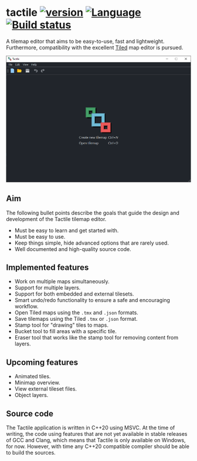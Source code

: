# tactile [![version](https://img.shields.io/badge/version-0.1.0-blue.svg)](https://semver.org) [![Language](https://img.shields.io/badge/C%2B%2B-20-blue.svg)](https://en.wikipedia.org/wiki/C%2B%2B#Standardization) [![Build status](https://ci.appveyor.com/api/projects/status/1dsfluq6ep8yj5lr?svg=true)](https://ci.appveyor.com/project/AlbinJohansson/tactile)

A tilemap editor that aims to be easy-to-use, fast and lightweight. Furthermore, compatibility with
the excellent [Tiled](https://www.mapeditor.org/) map editor is pursued.

![startup_screen](meta/screenshots/tactile_010_start.png "startup")

## Aim

The following bullet points describe the goals that guide the design and development of the Tactile tilemap editor.

* Must be easy to learn and get started with.
* Must be easy to use.
* Keep things simple, hide advanced options that are rarely used.
* Well documented and high-quality source code.

## Implemented features

* Work on multiple maps simultaneously.
* Support for multiple layers.
* Support for both embedded and external tilesets.
* Smart undo/redo functionality to ensure a safe and encouraging workflow.
* Open Tiled maps using the `.tmx` and `.json` formats.
* Save tilemaps using the Tiled `.tmx` or `.json` format.
* Stamp tool for "drawing" tiles to maps.
* Bucket tool to fill areas with a specific tile.
* Eraser tool that works like the stamp tool for removing content from layers.

## Upcoming features

* Animated tiles.
* Minimap overview.
* View external tileset files.
* Object layers.

## Source code

The Tactile application is written in C++20 using MSVC. At the time of writing, the code using features that are not yet available in stable releases of GCC and Clang, which means that Tactile is only available on Windows, for now. However, with time any C++20 compatible compiler should be able to build the sources.
